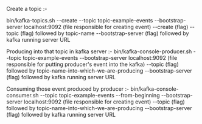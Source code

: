 Create a topic :-

bin/kafka-topics.sh --create --topic topic-example-events --bootstrap-server localhost:9092
(file responsible for creating event) --create (flag) --topic (flag) followed by topic-name --bootstrap-server (flag) followed by kafka running server URL


Producing into that topic in kafka server :-
bin/kafka-console-producer.sh --topic topic-example-events --bootstrap-server localhost:9092
(file responsible for putting producer's event into the kafka) --topic (flag) followed by topic-name-into-which-we-are-producing --bootstrap-server (flag) followed by kafka running server URL

Consuming those event produced by producer :-
bin/kafka-console-consumer.sh --topic topic-example-events --from-beginning --bootstrap-server localhost:9092
(file responsible for creating event) --topic (flag) followed by topic-name-into-which-we-are-producing --bootstrap-server (flag) followed by kafka running server URL
